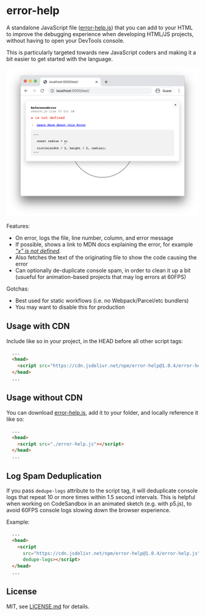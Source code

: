 # error-help

A standalone JavaScript file ([error-help.js](./error-help.js)) that you can add to your HTML to improve the debugging experience when developing HTML/JS projects, without having to open your DevTools console.

This is particularly targeted towards new JavaScript coders and making it a bit easier to get started with the language.

![error](./images/error.png)

Features:

- On error, logs the file, line number, column, and error message
- If possible, shows a link to MDN docs explaining the error, for example *["x" is not defined](https://developer.mozilla.org/en-US/docs/Web/JavaScript/Reference/Errors/Not_defined)*.
- Also fetches the text of the originating file to show the code causing the error
- Can optionally de-duplicate console spam, in order to clean it up a bit (usueful for animation-based projects that may log errors at 60FPS)

Gotchas:

- Best used for static workflows (i.e. no Webpack/Parcel/etc bundlers)
- You may want to disable this for production

## Usage with CDN

Include like so in your project, in the HEAD before all other script tags:

```html
  ...
  <head>
    <script src="https://cdn.jsdelivr.net/npm/error-help@1.0.4/error-help.js"></script>
  </head>
  ...
```

## Usage without CDN

You can download [error-help.js](./error-help.js), add it to your folder, and locally reference it like so:

```html
  ...
  <head>
    <script src="./error-help.js"></script>
  </head>
  ...
```

## Log Spam Deduplication

If you pass `dedupe-logs` attribute to the script tag, it will deduplicate console logs that repeat 10 or more times within 1.5 second intervals. This is helpful when working on CodeSandbox in an animated sketch (e.g. with p5.js), to avoid 60FPS console logs slowing down the browser experience.

Example:

```html
  ...
  <head>
    <script
      src="https://cdn.jsdelivr.net/npm/error-help@1.0.4/error-help.js"
      dedupe-logs></script>
  </head>
  ...
```

## License

MIT, see [LICENSE.md](http://github.com/mattdesl/error-help/blob/master/LICENSE.md) for details.
